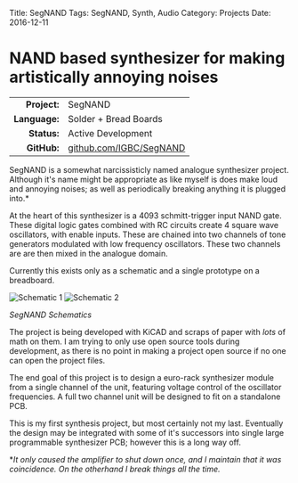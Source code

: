 Title: SegNAND
Tags: SegNAND, Synth, Audio
Category: Projects
Date: 2016-12-11

NAND based synthesizer for making artistically annoying noises
==============================================================

|             |                       |
|------------:|-----------------------|
|**Project:** | SegNAND               |
|**Language:**| Solder + Bread Boards |
|**Status:**  | Active Development    |
|**GitHub:**  | [github.com/IGBC/SegNAND](https://github.com/IGBC/SegNAND)|

SegNAND is a somewhat narcissisticly named analogue synthesizer project. Although it's name might be appropriate as like myself is does make loud and annoying noises; as well as periodically breaking anything it is plugged into.*

At the heart of this synthesizer is a 4093 schmitt-trigger input NAND gate. These digital logic gates combined with RC circuits create 4 square wave oscillators, with enable inputs. These are chained into two channels of tone generators modulated with low frequency oscillators. These two channels are are then mixed in the analogue domain.

Currently this exists only as a schematic and a single prototype on a breadboard.

![Schematic 1]({filename}/Projects/SegNAND-Schematic1.svg)
![Schematic 2]({filename}/Projects/SegNAND-Schematic2.svg)

*SegNAND Schematics*

The project is being developed with KiCAD and scraps of paper with *lots* of math on them. I am trying to only use open source tools during development, as there is no point in making a project open source if no one can open the project files.

The end goal of this project is to design a euro-rack synthesizer module from a single channel of the unit, featuring voltage control of the oscillator frequencies. A full two channel unit will be designed to fit on a standalone PCB.

This is my first synthesis project, but most certainly not my last. Eventually the design may be integrated with some of it's successors into single large programmable synthesizer PCB; however this is a long way off.

**It only caused the amplifier to shut down once, and I maintain that it was coincidence. On the otherhand I break things all the time.*


